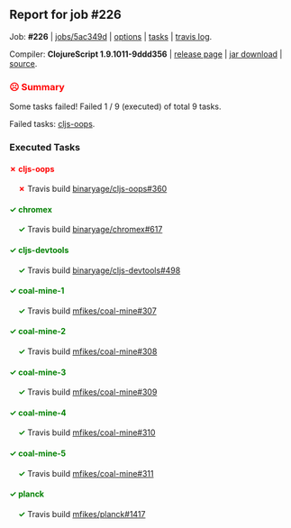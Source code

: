 ## Report for job #226

Job: **#226** | [jobs/5ac349d](https://github.com/cljs-oss/canary/commit/5ac349d27cb68febcb917f45578b8d05f8ee112d) | [options](options.edn) | [tasks](tasks.edn) | [travis log](https://travis-ci.org/cljs-oss/canary/builds/332656163).

Compiler: **ClojureScript 1.9.1011-9ddd356** | [release page](https://github.com/cljs-oss/canary/releases/tag/r1.9.1011-9ddd356) | [jar download](https://github.com/cljs-oss/canary/releases/download/r1.9.1011-9ddd356/clojurescript-1.9.1011-9ddd356.jar) | [source](https://github.com/clojure/clojurescript/commit/9ddd356d344aa1ebf9bd9443dd36a1911c92d32f).

### <b style='color:red'>☹ Summary</b>

Some tasks failed! Failed 1 / 9 (executed) of total 9 tasks.

Failed tasks: [cljs-oops](#-cljs-oops).

### Executed Tasks

#### <b style='color:red'>&#x2717; cljs-oops</b>
&nbsp;&nbsp;&nbsp;&nbsp;<b style='color:red'>&#x2717;</b> Travis build [binaryage/cljs-oops#360](https://travis-ci.org/binaryage/cljs-oops/builds/332657211)<br>

#### <b style='color:green'>&#x2713; chromex</b>
&nbsp;&nbsp;&nbsp;&nbsp;<b style='color:green'>&#x2713;</b> Travis build [binaryage/chromex#617](https://travis-ci.org/binaryage/chromex/builds/332657201)<br>

#### <b style='color:green'>&#x2713; cljs-devtools</b>
&nbsp;&nbsp;&nbsp;&nbsp;<b style='color:green'>&#x2713;</b> Travis build [binaryage/cljs-devtools#498](https://travis-ci.org/binaryage/cljs-devtools/builds/332657209)<br>

#### <b style='color:green'>&#x2713; coal-mine-1</b>
&nbsp;&nbsp;&nbsp;&nbsp;<b style='color:green'>&#x2713;</b> Travis build [mfikes/coal-mine#307](https://travis-ci.org/mfikes/coal-mine/builds/332657213)<br>

#### <b style='color:green'>&#x2713; coal-mine-2</b>
&nbsp;&nbsp;&nbsp;&nbsp;<b style='color:green'>&#x2713;</b> Travis build [mfikes/coal-mine#308](https://travis-ci.org/mfikes/coal-mine/builds/332657222)<br>

#### <b style='color:green'>&#x2713; coal-mine-3</b>
&nbsp;&nbsp;&nbsp;&nbsp;<b style='color:green'>&#x2713;</b> Travis build [mfikes/coal-mine#309](https://travis-ci.org/mfikes/coal-mine/builds/332657224)<br>

#### <b style='color:green'>&#x2713; coal-mine-4</b>
&nbsp;&nbsp;&nbsp;&nbsp;<b style='color:green'>&#x2713;</b> Travis build [mfikes/coal-mine#310](https://travis-ci.org/mfikes/coal-mine/builds/332657232)<br>

#### <b style='color:green'>&#x2713; coal-mine-5</b>
&nbsp;&nbsp;&nbsp;&nbsp;<b style='color:green'>&#x2713;</b> Travis build [mfikes/coal-mine#311](https://travis-ci.org/mfikes/coal-mine/builds/332657234)<br>

#### <b style='color:green'>&#x2713; planck</b>
&nbsp;&nbsp;&nbsp;&nbsp;<b style='color:green'>&#x2713;</b> Travis build [mfikes/planck#1417](https://travis-ci.org/mfikes/planck/builds/332657238)<br>
